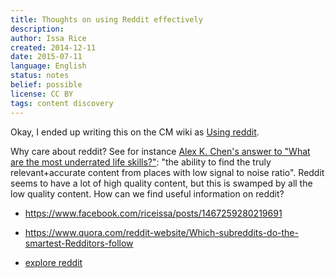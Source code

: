 ```yaml
---
title: Thoughts on using Reddit effectively
description: 
author: Issa Rice
created: 2014-12-11
date: 2015-07-11
language: English
status: notes
belief: possible
license: CC BY
tags: content discovery
---
```


Okay, I ended up writing this on the CM wiki as [Using reddit](http://info.cognitomentoring.org/wiki/Using_reddit).

Why care about reddit?
See for instance [Alex K. Chen's answer to "What are the most underrated life skills?"](https://www.quora.com/What-are-the-most-underrated-life-skills/answer/Alex-K-Chen): "the ability to find the truly relevant\+accurate content from places with low signal to noise ratio".
Reddit seems to have a lot of high quality content, but this is swamped by all the low quality content.
How can we find useful information on reddit?

- <https://www.facebook.com/riceissa/posts/1467259280219691>

- <https://www.quora.com/reddit-website/Which-subreddits-do-the-smartest-Redditors-follow>

- [explore reddit](http://paulrosenzweig.com/explore-reddit/)
